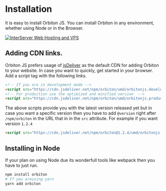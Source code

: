 # Installation

It is easy to install Orbiton JS. You can install Orbiton in any environment, whether using Node or in the Browser.

<a href="https://www.interserver.net/r/656116"><img src="https://www.interserver.net/logos/WH_728x90.gif.gif" alt="InterServer Web Hosting and VPS"></a>

## Adding CDN links.

Orbiton JS prefers usage of [jsDeliver](https://jsdeliver.com) as the default CDN for adding Orbiton to your website. In case you want to quickly, get started in your browser. Add a script tag with the following links.
```html
<!-- If you are in development mode -->
<script src="https://cdn.jsdeliver.net/npm/orbiton/umd/orbitonjs.development.js" crossorigin></script>
<!-- For production use the optimized and minified version  -->
<script src="https://cdn.jsdeliver.net/npm/orbiton/umd/orbitonjs.production.min.js" crossorigin></script>
```
The above scripts provide you with the latest version released yet but in case you want a specific version then you have to add `@version` right after `/npm/orbiton` in the URL that in in the `src` attribute. For example if you want version `1.2.4`
```html
<script src="https://cdn.jsdeliver.net/npm/orbiton@1.2.4/umd/orbitonjs.development.js" crossorigin></script>
```

## Installing in Node

If your plan on using Node due its wonderfull tools like webpack then you have to just run.
```sh
npm install orbiton
# If you areusing yarn 
yarn add orbiton
```

